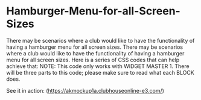 # Hamburger-Menu-for-all-Screen-Sizes
There may be scenarios where a club would like to have the functionality of having a hamburger menu for all screen sizes.
There may be scenarios where a club would like to have the functionality of having a hamburger menu for all screen sizes. Here is a series of CSS codes that can help achieve that:
NOTE: This code only works with WIDGET MASTER 1.
There will be three parts to this code; please make sure to read what each BLOCK does.

See it in action:
(https://akmockup1a.clubhouseonline-e3.com/)
